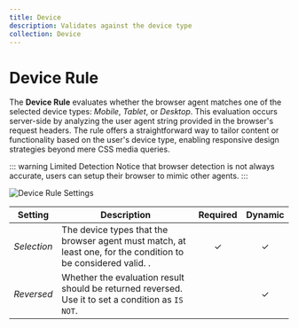 ```yaml
---
title: Device
description: Validates against the device type
collection: Device
---
```


# Device Rule

<div class="tm-resource-icon">
    <!--@include: ./assets/rule-device.svg-->
</div>

The **Device Rule** evaluates whether the browser agent matches one of the selected device types: _Mobile_, _Tablet_, or _Desktop_. This evaluation occurs server-side by analyzing the user agent string provided in the browser's request headers. The rule offers a straightforward way to tailor content or functionality based on the user's device type, enabling responsive design strategies beyond mere CSS media queries.

::: warning Limited Detection
Notice that browser detection is not always accurate, users can setup their browser to mimic other agents.
:::

![Device Rule Settings](./assets//rule-device.webp)

| Setting     | Description                                                                                                   | Required | Dynamic  |
| ----------- | ------------------------------------------------------------------------------------------------------------- | :------: | :------: |
| _Selection_ | The device types that the browser agent must match, at least one, for the condition to be considered valid. . | &#x2713; | &#x2713; |
| _Reversed_  | Whether the evaluation result should be returned reversed. Use it to set a condition as `IS NOT`.             |          | &#x2713; |

<!--@include: ./advanced-rule-settings-->
